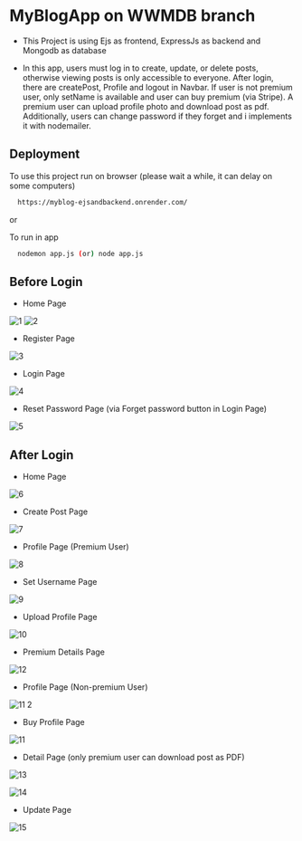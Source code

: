 
# MyBlogApp on WWMDB branch
- This Project is using Ejs as frontend, ExpressJs as backend and Mongodb as database 

- In this app, users must log in to create, update, or delete posts, otherwise viewing posts is only accessible to everyone. After login, there are createPost, Profile and logout in Navbar. If user is not premium user, only setName is available and user can buy premium (via Stripe). A premium user can upload profile photo and download post as pdf. Additionally, users can change password if they forget and i implements it with nodemailer. 
 
## Deployment

To use this project run on browser (please wait a while, it can delay on some computers)

```bash
  https://myblog-ejsandbackend.onrender.com/
```

or

To run in app
```bash
  nodemon app.js (or) node app.js
```

## Before Login

- Home Page

![1](https://github.com/user-attachments/assets/9ab2c045-c048-424d-8010-911b462a3702)
![2](https://github.com/user-attachments/assets/41fd1df2-7457-4e8b-8372-f0fe646a5486)

- Register Page
  
![3](https://github.com/user-attachments/assets/b31bff5a-c728-4069-b945-31139d61d5ea)

- Login Page
  
![4](https://github.com/user-attachments/assets/649cbb85-252b-42ac-a4b3-ac1fab845a25)

- Reset Password Page (via Forget password button in Login Page)
  
![5](https://github.com/user-attachments/assets/a3332ad0-9f69-45f9-8605-e45f5d85a070)

## After Login

- Home Page
  
![6](https://github.com/user-attachments/assets/44fa1e55-67b2-4dea-923b-2fe7ddf06882)

- Create Post Page
  
![7](https://github.com/user-attachments/assets/155b6acc-e817-462d-9c29-1e3d2b6fa561)

- Profile Page (Premium User)
  
![8](https://github.com/user-attachments/assets/26dad098-3c04-4be8-9b31-fecb59d9a114)

- Set Username Page
  
![9](https://github.com/user-attachments/assets/bf0f3dff-7c63-4761-8e69-15c839497e33)

- Upload Profile Page
  
![10](https://github.com/user-attachments/assets/e530bf69-28da-49a6-9e82-a4d473170844)

- Premium Details Page
  
![12](https://github.com/user-attachments/assets/09c2d3f2-6918-458f-b40e-336f655f92a2)

- Profile Page (Non-premium User)

![11 2](https://github.com/user-attachments/assets/301d16fc-68cc-443d-aac4-a69134332aa4)

- Buy Profile Page
  
![11](https://github.com/user-attachments/assets/80112df9-58c0-46cc-a871-69e4cae314a6)

- Detail Page (only premium user can download post as PDF)
  
![13](https://github.com/user-attachments/assets/3168f043-b77d-4557-a224-ce74670717f0)

![14](https://github.com/user-attachments/assets/025bb651-0eec-4740-90a6-fde7f397880c)

- Update Page

![15](https://github.com/user-attachments/assets/1ad2d56f-63a3-42ce-ab55-64ddeb3466a9)

